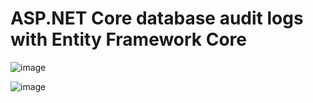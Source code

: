# ASP.NET Core database audit logs with Entity Framework Core

![image](https://github.com/PasinduUmayanga/Ocelot-Gateway-Sample/assets/21302583/1eee89a6-2df7-4091-82ef-4044398f9ae7)

![image](https://github.com/PasinduUmayanga/Ocelot-Gateway-Sample/assets/21302583/f3cb3b81-4bf0-41c9-882d-bbeea6b27e12)


 
